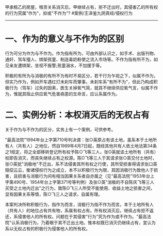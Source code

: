 甲承租乙的房屋，租赁关系消灭后，甲继续占有，拒不迁出时，其侵害乙的所有权的行为究属"作为"，抑或"不作为"? #案例/王泽鉴九阴真经/侵权行为
___

# 一、作为的意义与不作为的区别

行为可分为作为与不作为。作为指有所为，可由外部认识之，如手术、出版刊物、通奸、驾车撞人、绑架孩童、制造毒奶粉使之流入市场等。不作为指有所不为，如见亲友遭绑架，坐视不报警;孩童溺水，不加援手等。

积极的有所为与消极的有所不为有时不易区分，若干行为乍视之下，似属不作为，但实乃作为，例如开车遇红灯未刹车而肇事，未刹车系"有所不为"，但此乃构成积极行为（驾车）过失的因素，医生关掉氧气简，就其不继续供应氧气言，似属不作为，惟就其阻止供应氧气危害病患的生命言，应认系属作为。

# 二、实例分析：本权消灭后的无权占有

关于作为与不作为的区分，实务上有一个案例，可供参考。

"最高法院"1994年台上字第710号判决谓：张○英原占有该土地，虽系本于土地所有人（共有人）之地位，然自1989年4月7日起，既经其他共有人依土地法第34条之1规定，将之全部移转登记所有权予陈○飞等三人，张O英就该土地所有（共有）权即告消灭，而丧失继续占有之权源。陈O飞等三人于其请求张○英交付土地时，张○英犹"消极地"不迁出，系不法侵害其所有权之行使，其所受损害得请求张口英赔偿云云，衡诸侵权行为之成立，本不以积极行为为限，其因消极行为致他人于损害，且损害与消极行为间有相当因果关系者自亦属之（见"最高法院"1953年台上字第490号、1954年台上字第371号等判例）及张○英"消极的不自陈庆飞等三人买受之土地内迁出"之行为，致陈O飞三人所受不能使用、收益土地之损害之间，显有因果关系等情，陈○飞三人之请求，自属有理。

本案判决所称积极行为，指作为而言，消极行为指不作为而言。本于土地所有人（共有人）的地位占有共有物，系属有权占有。所有权消灭后，继续占有拒不返还，系侵害他人的所有权。问题在于其侵害"行为"究为作为或不作为。"最高法院"认系消极行为，乃着眼于其不迁出土地。惟本权既已消灭仍继续占有，宜认为系以无权占有的积极行为侵害他人的所有权。